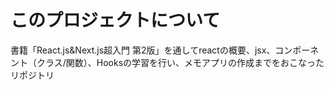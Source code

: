 # このプロジェクトについて

書籍「React.js&Next.js超入門 第2版」を通してreactの概要、jsx、コンポーネント（クラス/関数）、Hooksの学習を行い、メモアプリの作成までをおこなったリポジトリ
